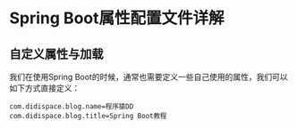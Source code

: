 # Spring Boot属性配置文件详解

## 自定义属性与加载

我们在使用Spring Boot的时候，通常也需要定义一些自己使用的属性，我们可以如下方式直接定义：

```
com.didispace.blog.name=程序猿DD
com.didispace.blog.title=Spring Boot教程
```